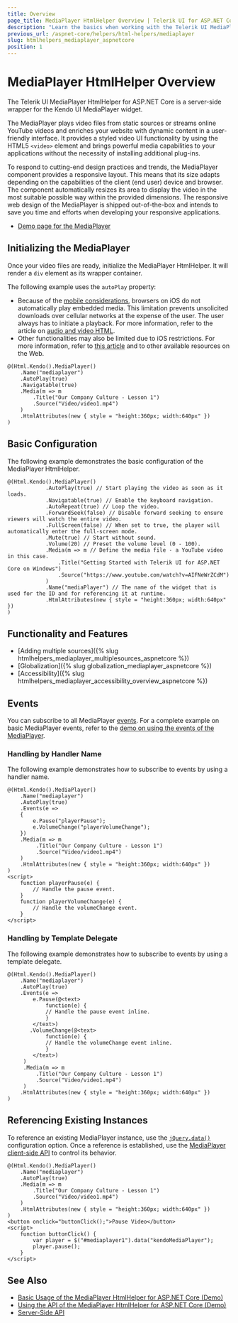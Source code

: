 ```yaml
---
title: Overview
page_title: MediaPlayer HtmlHelper Overview | Telerik UI for ASP.NET Core HTML Helpers
description: "Learn the basics when working with the Telerik UI MediaPlayer for ASP.NET Core (MVC 6 or ASP.NET Core MVC)."
previous_url: /aspnet-core/helpers/html-helpers/mediaplayer
slug: htmlhelpers_mediaplayer_aspnetcore
position: 1
---
```


# MediaPlayer HtmlHelper Overview

The Telerik UI MediaPlayer HtmlHelper for ASP.NET Core is a server-side wrapper for the Kendo UI MediaPlayer widget.

The MediaPlayer plays video files from static sources or streams online YouTube videos and enriches your website with dynamic content in a user-friendly interface. It provides a styled video UI functionality by using the HTML5 `<video>` element and brings powerful media capabilities to your applications without the necessity of installing additional plug-ins.

To respond to cutting-end design practices and trends, the MediaPlayer component provides a responsive layout. This means that its size adapts depending on the capabilities of the client (end user) device and browser. The component automatically resizes its area to display the video in the most suitable possible way within the provided dimensions. The responsive web design of the MediaPlayer is shipped out-of-the-box and intends to save you time and efforts when developing your responsive applications.

* [Demo page for the MediaPlayer](https://demos.telerik.com/aspnet-core/mediaplayer/index)

## Initializing the MediaPlayer

Once your video files are ready, initialize the MediaPlayer HtmlHelper. It will render a `div` element as its wrapper container.

The following example uses the `autoPlay` property:
* Because of the [mobile considerations](https://developers.google.com/youtube/iframe_api_reference#Mobile_considerations), browsers on iOS do not automatically play embedded media. This limitation prevents unsolicited downloads over cellular networks at the expense of the user. The user always has to initiate a playback. For more information, refer to the article on [audio and video HTML](https://developer.apple.com/library/safari/documentation/AudioVideo/Conceptual/Using_HTML5_Audio_Video/AudioandVideoTagBasics/AudioandVideoTagBasics.html).
* Other functionalities may also be limited due to iOS restrictions. For more information, refer to [this article](http://blog.millermedeiros.com/unsolved-html5-video-issues-on-ios/) and to other available resources on the Web.

```
@(Html.Kendo().MediaPlayer()
    .Name("mediaplayer")
    .AutoPlay(true)
    .Navigatable(true)
    .Media(m => m
        .Title("Our Company Culture - Lesson 1")
        .Source("Video/video1.mp4")
    )
    .HtmlAttributes(new { style = "height:360px; width:640px" })
)
```

## Basic Configuration

The following example demonstrates the basic configuration of the MediaPlayer HtmlHelper.

```
@(Html.Kendo().MediaPlayer()
			.AutoPlay(true) // Start playing the video as soon as it loads.
			.Navigatable(true) // Enable the keyboard navigation.
			.AutoRepeat(true) // Loop the video.
			.ForwardSeek(false) // Disable forward seeking to ensure viewers will watch the entire video.
			.FullScreen(false) // When set to true, the player will automatically enter the full-screen mode.
			.Mute(true) // Start without sound.
			.Volume(20) // Preset the volume level (0 - 100).
			.Media(m => m // Define the media file - a YouTube video in this case.
				.Title("Getting Started with Telerik UI for ASP.NET Core on Windows")
				.Source("https://www.youtube.com/watch?v=AIFNeWrZCdM")
			)
			.Name("mediaPlayer") // The name of the widget that is used for the ID and for referencing it at runtime.
			.HtmlAttributes(new { style = "height:360px; width:640px" })
)
```

## Functionality and Features

* [Adding multiple sources]({% slug htmlhelpers_mediaplayer_multiplesources_aspnetcore %})
* [Globalization]({% slug globalization_mediaplayer_aspnetcore %})
* [Accessibility]({% slug htmlhelpers_mediaplayer_accessibility_overview_aspnetcore %})

## Events

You can subscribe to all MediaPlayer [events](/api/mediaplayer). For a complete example on basic MediaPlayer events, refer to the [demo on using the events of the MediaPlayer](https://demos.telerik.com/aspnet-core/mediaplayer/events).

### Handling by Handler Name

The following example demonstrates how to subscribe to events by using a handler name.

```
@(Html.Kendo().MediaPlayer()
    .Name("mediaplayer")
    .AutoPlay(true)
    .Events(e =>
    {
        e.Pause("playerPause");
        e.VolumeChange("playerVolumeChange");
    })
    .Media(m => m
         .Title("Our Company Culture - Lesson 1")
         .Source("Video/video1.mp4")
    )
    .HtmlAttributes(new { style = "height:360px; width:640px" })
)
<script>
    function playerPause(e) {
        // Handle the pause event.
    }
    function playerVolumeChange(e) {
        // Handle the volumeChange event.
    }
</script>
```

### Handling by Template Delegate

The following example demonstrates how to subscribe to events by using a template delegate.

```
@(Html.Kendo().MediaPlayer()
    .Name("mediaplayer")
    .AutoPlay(true)
    .Events(e =>
        e.Pause(@<text>
            function(e) {
            // Handle the pause event inline.
            }
        </text>)
       .VolumeChange(@<text>
            function(e) {
            // Handle the volumeChange event inline.
            }
        </text>)
     )
     .Media(m => m
         .Title("Our Company Culture - Lesson 1")
         .Source("Video/video1.mp4")
     )
    .HtmlAttributes(new { style = "height:360px; width:640px" })
)
```

## Referencing Existing Instances

To reference an existing MediaPlayer instance, use the [`jQuery.data()`](http://api.jquery.com/jQuery.data/) configuration option. Once a reference is established, use the [MediaPlayer client-side API](http://docs.telerik.com/kendo-ui/api/javascript/ui/mediaplayer#methods) to control its behavior.

```
@(Html.Kendo().MediaPlayer()
    .Name("mediaplayer")
    .AutoPlay(true)
    .Media(m => m
        .Title("Our Company Culture - Lesson 1")
        .Source("Video/video1.mp4")
    )
    .HtmlAttributes(new { style = "height:360px; width:640px" })
)
<button onclick="buttonClick();">Pause Video</button>
<script>
    function buttonClick() {
        var player = $("#mediaplayer1").data("kendoMediaPlayer");
        player.pause();
    }
</script>
```

## See Also

* [Basic Usage of the MediaPlayer HtmlHelper for ASP.NET Core (Demo)](https://demos.telerik.com/aspnet-core/mediaplayer/index)
* [Using the API of the MediaPlayer HtmlHelper for ASP.NET Core (Demo)](https://demos.telerik.com/aspnet-core/mediaplayer/api)
* [Server-Side API](/api/mediaplayer)
